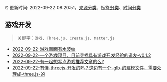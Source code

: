 :alarm_clock: 更新时间: 2022-09-22 08:20:51。[来源分类](../README.md)、[标签分类](../TAGS.md)、[时间分类](../TIMELINE.md)

## 游戏开发


> 关键字：`游戏`、`Three.js`、`Create.js`、`Matter.js`



- [2022-09-22-游戏画面有水波纹](https://www.v2ex.com/t/882162) 
- [2022-09-22-一个游戏项目，目前寻找具有游戏开发经验的道友-v0.1.2](https://www.v2ex.com/t/882136) 
- [2022-09-22-有一起想写点游戏推荐文章的么?](https://www.v2ex.com/t/882135) 
- [2022-09-22-有懂-threejs-开发的吗？这边有一个-glb-的建模文件，需要处理成-three.js-的](https://www.v2ex.com/t/882133) 